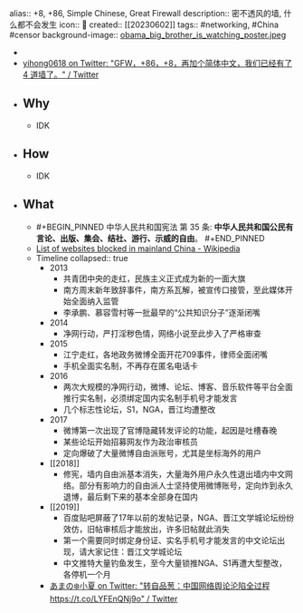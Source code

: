 alias:: +8, +86, Simple Chinese, Great Firewall
description:: 密不透风的墙, 什么都不会发生
icon:: 🧱
created:: [[20230602]]
tags:: #networking, #China #censor
background-image:: [obama_big_brother_is_watching_poster.jpeg](../assets/obama_big_brother_is_watching_poster_1674888986914_0.jpeg)

  - <!-- [Obama Big Brother Is Watching Poster | Zazzle](https://www.zazzle.co.uk/obama_big_brother_is_watching_poster-228974630743633129) -->
  - [yihong0618 on Twitter: "GFW，+86，+8，再加个简体中文，我们已经有了 4 道墙了。" / Twitter](https://twitter.com/yihong0618/status/1431506334977966082)
- ## Why
  - IDK
- ## How
  - IDK
- ## What
  - #+BEGIN_PINNED
    中华人民共和国宪法 第 35 条:
    **中华人民共和国公民有言论、出版、集会、结社、游行、示威的自由**。
    #+END_PINNED
  - [List of websites blocked in mainland China - Wikipedia](https://en.wikipedia.org/wiki/List_of_websites_blocked_in_mainland_China)
  - Timeline
    collapsed:: true
    - 2013
      - 共青团中央的走红，民族主义正式成为新的一面大旗
      - 南方周末新年致辞事件，南方系瓦解，被宣传口接管，至此媒体开始全面纳入监管
      - 李承鹏、慕容雪村等一批最早的“公共知识分子”逐渐闭嘴
    - 2014
      - 净网行动，严打淫秽色情，网络小说至此步入了严格审查
    - 2015
      - 江宁走红，各地政务微博全面开花709事件，律师全面闭嘴
      - 手机全面实名制，不再存在匿名电话卡
    - 2016
      - 两次大规模的净网行动，微博、论坛、博客、音乐软件等平台全面推行实名制，必须绑定国内实名制手机号才能发言
      - 几个标志性论坛，S1，NGA，晋江均遭整改
    - 2017
      - 微博第一次出现了官博隐藏转发评论的功能，起因是吐槽春晚
      - 某些论坛开始招募网友作为政治审核员
      - 定向爆破了大量微博自由派账号，尤其是坐标海外的用户
    - [[2018]]
      - 修宪，墙内自由派基本消失，大量海外用户永久性退出墙内中文网络。部分有影响力的自由派人士坚持使用微博账号，定向炸到永久退博，最后剩下来的基本全部身在国内
    - [[2019]]
      - 百度贴吧屏蔽了17年以前的发帖记录，NGA、晋江文学城论坛纷纷效仿，旧帖审核后才能放出，许多旧帖就此消失
      - 第一个需要同时绑定身份证、实名手机号才能发言的中文论坛出现，请大家记住：晋江文学城论坛
      - 中文推特大量钓鱼发生，至今大量锁推NGA、S1再遭大型整改，各停机一个月
    - [あまの❄️小夏 on Twitter: "转自品葱：中国网络舆论沦陷全过程 https://t.co/LYFEnQNj9o" / Twitter](https://twitter.com/Konatsu_Amano/status/1581095214197850115)